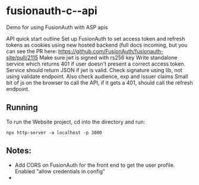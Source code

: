 # fusionauth-c--api
Demo for using FusionAuth with ASP apis



API quick start outline
Set up FusionAuth to set access token and refresh tokens as cookies using new hosted backend (full docs incoming, but you can see the PR here: https://github.com/FusionAuth/fusionauth-site/pull/2115
Make sure jwt is signed with rs256 key
Write standalone service which returns 401 if user doesn't present a correct access token.
Service should return JSON if jwt is valid. Check signature using lib, not using validate endpoint. Also check audience, exp and issuer claims
Small bit of js on the browser to call the API, if it gets a 401, should call the refresh endpoint.


## Running 
To run the Website project, cd into the directory and run: 
```
npx http-server -a localhost -p 3000
```

## Notes:

- Add CORS on FusionAuth for the front end to get the user profile. Enabled "allow credentials in config"
- 